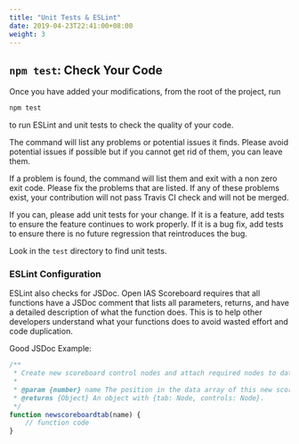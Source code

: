 ```yaml
---
title: "Unit Tests & ESLint"
date: 2019-04-23T22:41:00+08:00
weight: 3
---
```


## `npm test`: Check Your Code

Once you have added your modifications, from the root of the project, run
```bash
npm test
```
to run ESLint and unit tests to check the quality of your code.

The command will list any problems or potential issues it finds. Please avoid potential issues if possible but if you cannot get rid of them, you can leave them.

If a problem is found, the command will list them and exit with a non zero exit code. Please fix the problems that are listed. If any of these problems exist, your contribution will not pass Travis CI check and will not be merged.

If you can, please add unit tests for your change. If it is a feature, add tests to ensure the feature continues to work properly. If it is a bug fix, add tests to ensure there is no future regression that reintroduces the bug.

Look in the `test` directory to find unit tests.

### ESLint Configuration

ESLint also checks for JSDoc. Open IAS Scoreboard requires that all functions have a JSDoc comment that lists all parameters, returns, and have a detailed description of what the function does. This is to help other developers understand what your functions does to avoid wasted effort and code duplication.

Good JSDoc Example:
```javascript
/**
 * Create new scoreboard control nodes and attach required nodes to data object.
 *
 * @param {number} name The position in the data array of this new scoreboard.
 * @returns {Object} An object with {tab: Node, controls: Node}.
 */
function newscoreboardtab(name) {
    // function code
}
```